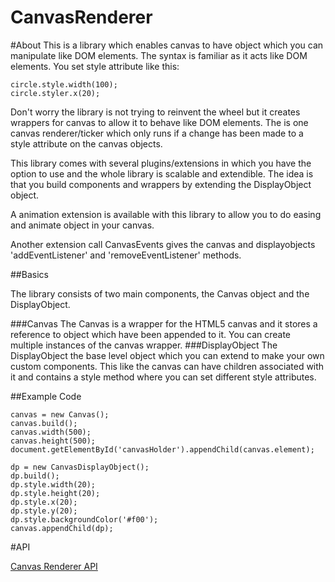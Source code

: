 CanvasRenderer
==============
#About
This is a library which enables canvas to have object which you can manipulate like DOM elements. The syntax is familiar as it acts like DOM elements. You set style attribute like this:

```
circle.style.width(100);
circle.styler.x(20);
```

Don't worry the library is not trying to reinvent the wheel but it creates wrappers for canvas to allow it to behave like DOM elements. The is one canvas renderer/ticker which only runs if a change has been made to a style attribute on the canvas objects.  

This library comes with several plugins/extensions in which you have the option to use and the whole library is scalable and extendible. The idea is that you build components and wrappers by extending the DisplayObject object.

A animation extension is available with this library to allow you to do easing and animate object in your canvas.

Another extension call CanvasEvents gives the canvas and displayobjects 'addEventListener' and 'removeEventListener' methods.  

##Basics

The library consists of two main components, the Canvas object and the DisplayObject.   

###Canvas
The Canvas is a wrapper for the HTML5 canvas and it stores a reference to object which have been appended to it. You can create multiple instances of the canvas wrapper.
###DisplayObject
The DisplayObject the base level object which you can extend to make your own custom components. This like the canvas can have children associated with it and contains a style method where you can set different style attributes. 


##Example Code

```
canvas = new Canvas();
canvas.build();
canvas.width(500);
canvas.height(500);
document.getElementById('canvasHolder').appendChild(canvas.element);

dp = new CanvasDisplayObject();
dp.build();
dp.style.width(20);
dp.style.height(20);
dp.style.x(20);
dp.style.y(20);
dp.style.backgroundColor('#f00');
canvas.appendChild(dp);
```
  
#API

[Canvas Renderer API](http://fahimc.github.io/CanvasRenderer/)
